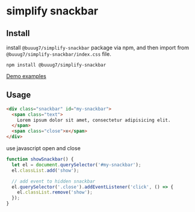 # simplify snackbar

## Install

install `@buuug7/simplify-snackbar` package via npm, and then import from `@buuug7/simplify-snackbar/index.css` file.

```
npm install @buuug7/simplify-snackbar
```

[Demo examples](https://buuug7.github.io/simplify/snackbar/index.html)

## Usage

```html
<div class="snackbar" id="my-snackbar">
  <span class="text">
    Lorem ipsum dolor sit amet, consectetur adipisicing elit.
  </span>
  <span class="close">x</span>
</div>
```

use javascript open and close

```javascript
function showSnackbar() {
  let el = document.querySelector('#my-snackbar');
  el.classList.add('show');

  // add event to hidden snackbar
  el.querySelector('.close').addEventListener('click', () => {
    el.classList.remove('show');
  });
}
```
